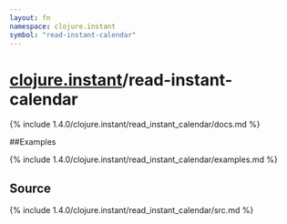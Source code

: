 ```yaml
---
layout: fn
namespace: clojure.instant
symbol: "read-instant-calendar"
---
```


# [clojure.instant](../)/read-instant-calendar

{% include 1.4.0/clojure.instant/read_instant_calendar/docs.md %}

##Examples

{% include 1.4.0/clojure.instant/read_instant_calendar/examples.md %}
## Source
{% include 1.4.0/clojure.instant/read_instant_calendar/src.md %}

